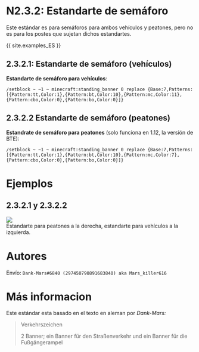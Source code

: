 # N2.3.2: Estandarte de semáforo

Este estándar es para semáforos para ambos vehículos y peatones, pero no es para los postes que sujetan dichos estandartes.

{{ site.examples_ES }}

## 2.3.2.1: Estandarte de semáforo (vehículos)

**Estandarte de semáforo para vehículos**:  
```
/setblock ~ ~1 ~ minecraft:standing_banner 0 replace {Base:7,Patterns:[{Pattern:tt,Color:1},{Pattern:bt,Color:10},{Pattern:mc,Color:11},{Pattern:cbo,Color:0},{Pattern:bo,Color:0}]}
```

## 2.3.2.2 Estandarte de semáforo (peatones)

**Estandrate de semáforo para peatones** (solo funciona en 1.12, la versión de BTE):   
```
/setblock ~ ~1 ~ minecraft:standing_banner 0 replace {Base:7,Patterns:[{Pattern:tt,Color:1},{Pattern:bt,Color:10},{Pattern:mc,Color:7},{Pattern:cbo,Color:0},{Pattern:bo,Color:0}]}
```

# Ejemplos

## 2.3.2.1 y 2.3.2.2

![](https://bte-n.github.io/resources/N2/3/2/pedestrian_vehicle_banners.png)  
Estandarte para peatones a la derecha, estandarte para vehículos a la izquierda.

# Autores

Envío: `Dank-Mars#6840 (297450790891683840) aka Mars_killer616`

# Más informacion

Este estándar esta basado en el texto en aleman por _Dank-Mars:_

> Verkehrszeichen
>
> 2 Banner; ein Banner für den Straßenverkehr und ein Banner für die Fußgängerampel

